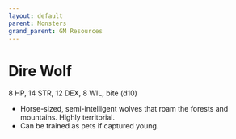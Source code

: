 ```yaml
---
layout: default
parent: Monsters
grand_parent: GM Resources
---
```


# Dire Wolf

8 HP, 14 STR, 12 DEX, 8 WIL, bite (d10)

- Horse-sized, semi-intelligent wolves that roam the forests and mountains. Highly territorial.
- Can be trained as pets if captured young. 